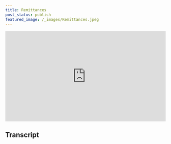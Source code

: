 ```yaml
---
title: Remittances
post_status: publish
featured_image: /_images/Remittances.jpeg
---
```


<div style="padding:56.25% 0 0 0;position:relative;"><iframe src="https://player.vimeo.com/video/848291618?h=f7a0d48853&amp;badge=0&amp;autopause=0&amp;player_id=0&amp;app_id=58479" frameborder="0" allow="autoplay; fullscreen; picture-in-picture" allowfullscreen style="position:absolute;top:0;left:0;width:100%;height:100%;" title="033 Remittances"></iframe></div>

<div style="margin-bottom:30px;"></div>

## Transcript


